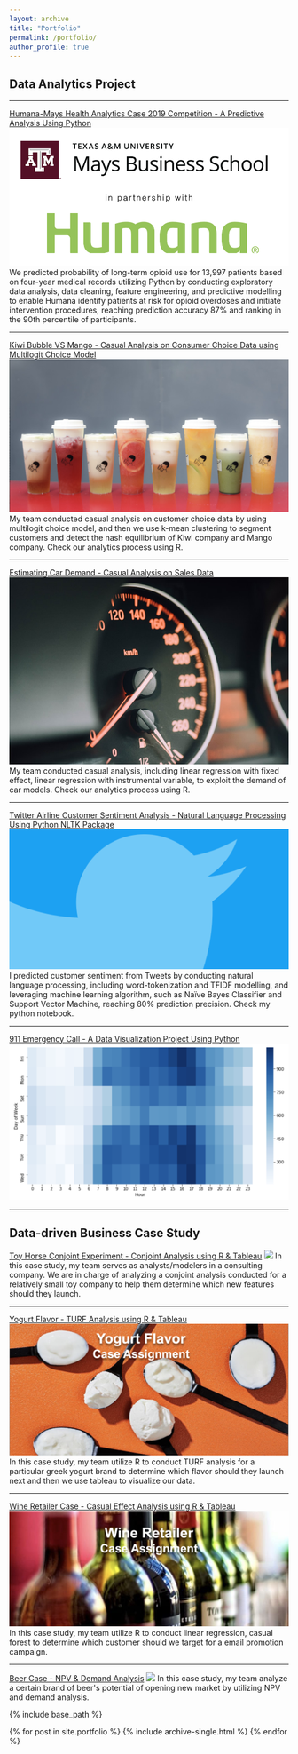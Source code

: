 ```yaml
---
layout: archive
title: "Portfolio"
permalink: /portfolio/
author_profile: true
---
```


## Data Analytics Project
---

[Humana-Mays Health Analytics Case 2019 Competition - A Predictive Analysis Using Python](/Humana_May_Case_Competition.html)
<img src='images/humana-mays.png?raw=true'/>
We predicted probability of long-term opioid use for 13,997 patients based on four-year medical records utilizing Python by conducting exploratory data analysis, data cleaning, feature engineering, and predictive modelling to enable Humana identify patients at risk for opioid overdoses and initiate intervention procedures, reaching prediction accuracy 87% and ranking in the 90th percentile of participants.

---
[Kiwi Bubble VS Mango - Casual Analysis on Consumer Choice Data using Multilogit Choice Model](/pdf/PricingAnalyticsPJ2.pdf)
<img src='images/PricingAnalyticsPJ2.png?raw=true'/>
My team conducted casual analysis on customer choice data by using multilogit choice model, and then we use k-mean clustering to segment customers and detect the nash equilibrium of Kiwi company and Mango company. Check our analytics process using R.

---
[Estimating Car Demand - Casual Analysis on Sales Data](/pdf/PricingAnalyticsPJ1.pdf)
<img src="images/PriceAnalyticsPJ1.jpeg?raw=true"/>
My team conducted casual analysis, including linear regression with fixed effect, linear regression with instrumental variable, to exploit the demand of car models. Check our analytics process using R.

---
[Twitter Airline Customer Sentiment Analysis - Natural Language Processing Using Python NLTK Package](/pdf/Twitter%20-%20Natural%20Language%20Processing.pdf)
<img src="images/twitter.png?raw=true"/>
I predicted customer sentiment from Tweets by conducting natural language processing, including word-tokenization and TFIDF modelling, and leveraging machine learning algorithm, such as Naïve Bayes Classifier and Support Vector Machine, reaching 80% prediction precision. Check my python notebook.

---

[911 Emergency Call - A Data Visualization Project Using Python](/911_descrptive_analysis.html)
<img src="images/911 Projct.png?raw=true"/>

---

## Data-driven Business Case Study
[Toy Horse Conjoint Experiment - Conjoint Analysis using R & Tableau](/pdf/ToyHorseCase.pdf)
<img src="images/Toy Horse Case.png?raw=true"/>
In this case study, my team serves as analysts/modelers in a consulting company. We are in charge of analyzing a conjoint analysis conducted for a relatively small toy company to help them determine which new features should they launch.

---

[Yogurt Flavor - TURF Analysis using R & Tableau](/pdf/YogurtCase.pdf)
<img src="images/Yogurt Case.png?raw=true"/>
In this case study, my team utilize R to conduct TURF analysis for a particular greek yogurt brand to determine which flavor should they launch next and then we use tableau to visualize our data.

---

[Wine Retailer Case - Casual Effect Analysis using R & Tableau](/pdf/WineRetailerCase.pdf)
<img src="images/Wine Case.png?raw=true"/>
In this case study, my team utilize R to conduct linear regression, casual forest to determine which customer should we target for a email promotion campaign.

---

[Beer Case - NPV & Demand Analysis](/pdf/BeerCase.pdf)
<img src="images/Beer Case.png?raw=true"/>
In this case study, my team analyze a certain brand of beer's potential of opening new market by utilizing NPV and demand analysis.


{% include base_path %}


{% for post in site.portfolio %}
  {% include archive-single.html %}
{% endfor %}
